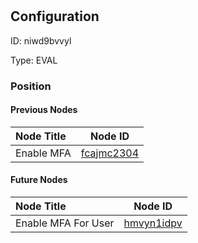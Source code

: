 # <nil>
## Configuration
ID:  niwd9bvvyl

Type: EVAL 








### Position

#### Previous Nodes
| Node Title | Node ID |
| :------------- | ------------ |
| Enable MFA | [fcajmc2304](./fcajmc2304.md) | 
 
 #### Future Nodes
| Node Title | Node ID |
| :------------- | ------------ |
| Enable MFA For User |[hmvyn1idpv](./hmvyn1idpv.md) | 